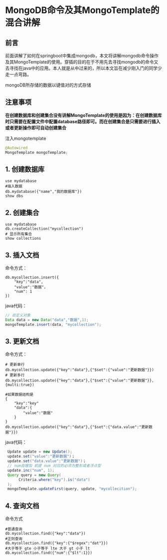 # MongoDB命令及其MongoTemplate的混合讲解

## 前言

前面讲解了如何在springboot中集成mongodb，本文将讲解mongodb命令操作及其MongoTemplate的使用。穿插的目的在于不用先去寻找mongodb的命令又去寻找在java中的应用。本人就是从中过来的，所以本文旨在减少刚入门的同学少走一点弯路。

mongoDB所存储的数据以键值对的方式存储

## 注意事项

**在创建数据库和创建集合没有讲解MongoTemplate的使用是因为：在创建数据库时只需要在配置文件中配置database路径即可。而在创建集合是只需要进行插入或者更新操作即可自动创建集合**

注入mongotemplate

```java
@Autowired 
MongoTemplate mongoTemplate;
```



## 1. 创建数据库

```shell
use mydatabase
#插入数据
db.mydatabase({"name","我的数据库"})
show dbs
```

## 2. 创建集合

```shell
use mydatabase
db.createCollection("mycollection")
# 显示所有集合
show collections
```

## 3. 插入文档

命令方式：

```shell
db.mycollection.insert({
	"key":"data",
	"value":"数据"，
	"num": 1
})
```

java代码：

```java
// 自定义对象
Data data = new Data("data","数据",1);
mongoTemplate.insert(data, "mycollection");
```

## 3. 更新文档

命令方式：

```shell
# 更新单行
db.mycollection.update({"key":"data"},{"$set":{"value":"更新数据"}})
# 更新多行
db.mycollection.update({"key":"data"},{"$set":{"value":"更新数据"}},{multi:true})

#如果数据结构是 
{
	"key":"key"
    "data":{
        "value":"数据"
    }
}
db.mycollection.update({"key":"data"},{"$set":{"data.value":"更新数据"}})
```

java代码：

```java
 Update update = new Update();
 update.set("value":"更新数据")；
 update.set("data.value":"更新数据")；
 // num自增加 前提 num 对应的必须为整形或者浮点型
 update.inc("num", 1);
 Query query = new Query(
      Criteria.where("key").is("data")
 );
 mongoTemplate.updateFirst(query, update, "mycollecition");
```

## 4. 查询文档

命令方式

```shell
#普通查询
db.mycollection.find({"key":"data"})
#正则查询
db.mycollection.find({"key":{"$regex":"dat"}})
#大于等于 gte 小于等于 lte 大于 gt 小于 lt
db.mycollection.find({"num":{"$lt":1}})
```

